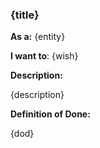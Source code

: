 ### {title}

**As a:** {entity}

**I want to**: {wish}

**Description:**

{description}

**Definition of Done:**

{dod}